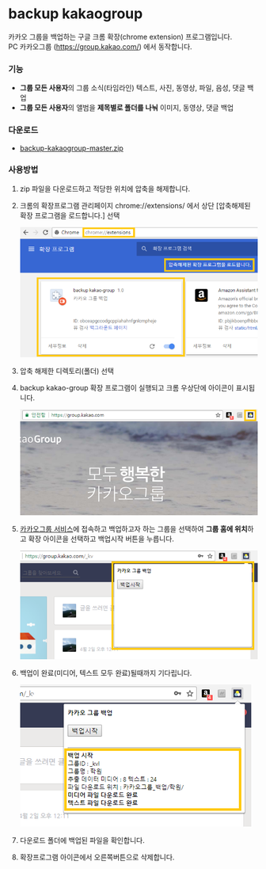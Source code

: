 # backup kakaogroup
카카오 그룹을 백업하는 구글 크롬 확장(chrome extension) 프로그램입니다.
<br>PC 카카오그룹 (https://group.kakao.com/) 에서 동작합니다.

### 기능
* **그룹 모든 사용자**의 그룹 소식(타임라인) 텍스트, 사진, 동영상, 파일, 음성, 댓글 백업
* **그룹 모든 사용자**의 앨범을 **제목별로 폴더를 나눠** 이미지, 동영상, 댓글 백업

### 다운로드
* [backup-kakaogroup-master.zip](https://github.com/a-o-a/backup-kakaogroup/archive/master.zip)

### 사용방법

1. zip 파일을 다운로드하고 적당한 위치에 압축을 해제합니다.

2. 크롬의 확장프로그램 관리페이지 chrome://extensions/ 에서 상단 [압축해제된 확장 프로그램을 로드합니다.] 선택

    ![howto](/readme/howto_01.PNG)

3. 압축 해제한 디렉토리(폴더) 선택

4. backup kakao-group 확장 프로그램이 실행되고 크롬 우상단에 아이콘이 표시됩니다.

    ![howto](/readme/howto_02.PNG)

5. [카카오그룹 서비스](https://group.kakao.com/)에 접속하고 백업하고자 하는 그룹을 선택하여 **그룹 홈에 위치**하고 확장 아이콘을 선택하고 백업시작 버튼을 누릅니다.

    ![howto](/readme/howto_03.PNG)

6. 백업이 완료(미디어, 텍스트 모두 완료)될때까지 기다립니다. 

    ![howto](/readme/howto_04.PNG)

7. 다운로드 폴더에 백업된 파일을 확인합니다.

8. 확장프로그램 아이콘에서 오른쪽버튼으로 삭제합니다.
